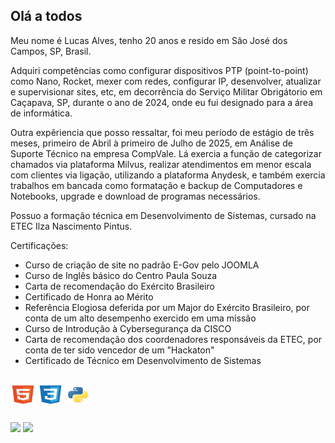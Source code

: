 ## Olá a todos

Meu nome é Lucas Alves, tenho 20 anos e resido em São José dos Campos, SP, Brasil.

Adquiri competências como configurar dispositivos PTP (point-to-point) como Nano, Rocket, mexer com redes, configurar IP, desenvolver, atualizar e supervisionar sites, etc, em decorrência do Serviço Militar Obrigátorio em Caçapava, SP, durante o ano de 2024, onde eu fui designado para a área de informática.

Outra expêriencia que posso ressaltar, foi meu período de estágio de três meses, primeiro de Abril à primeiro de Julho de 2025, em Análise de Suporte Técnico na empresa CompVale. Lá exercia a função de categorizar chamados via plataforma Milvus, realizar atendimentos em menor escala com clientes via ligação, utilizando a plataforma Anydesk, e também exercia trabalhos em bancada como formatação e backup de Computadores e Notebooks, upgrade e download de programas necessários.

Possuo a formação técnica em Desenvolvimento de Sistemas, cursado na ETEC Ilza Nascimento Pintus.

Certificações:

- Curso de criação de site no padrão E-Gov pelo JOOMLA
- Curso de Inglês básico do Centro Paula Souza
- Carta de recomendação do Exército Brasileiro
- Certificado de Honra ao Mérito
- Referência Elogiosa deferida por um Major do Exército Brasileiro, por conta de um alto desempenho exercido em uma missão
- Curso de Introdução à Cybersegurança da CISCO
- Carta de recomendação dos coordenadores responsáveis da ETEC, por conta de ter sido vencedor de um "Hackaton"
- Certificado de Técnico em Desenvolvimento de Sistemas

<div style="display: inline_block"><br>
  <img align="center" alt="Rafa-HTML" height="30" width="40" src="https://raw.githubusercontent.com/devicons/devicon/master/icons/html5/html5-original.svg">
  <img align="center" alt="Rafa-CSS" height="30" width="40" src="https://raw.githubusercontent.com/devicons/devicon/master/icons/css3/css3-original.svg">
  <img align="center" alt="Rafa-Python" height="30" width="40" src="https://raw.githubusercontent.com/devicons/devicon/master/icons/python/python-original.svg">
</div>
  
  ##
 
<div> 
  <a href="https://instagram.com/alvez_luscas" target="_blank"><img src="https://img.shields.io/badge/-Instagram-%23E4405F?style=for-the-badge&logo=instagram&logoColor=white" target="_blank"></a>
  <a href = "mailto:lucasalves_deoliveira@outlook.com" target="_blank"><img src="https://img.shields.io/badge/-Gmail-%23333?style=for-the-badge&logo=gmail&logoColor=white" target="_blank"></a>
  
</div>
